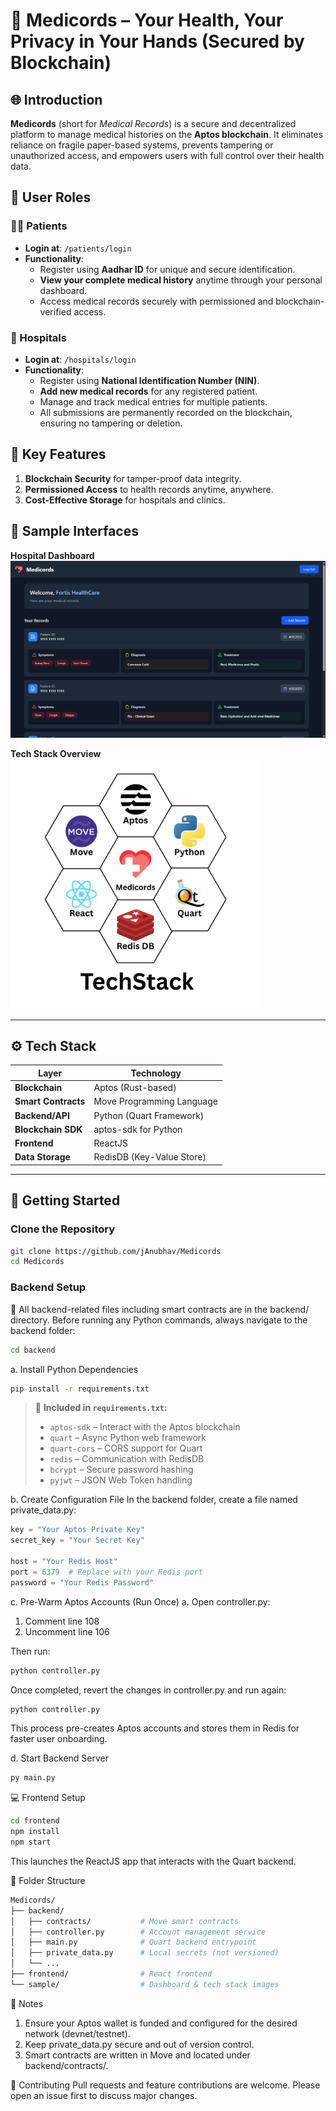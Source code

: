 # 🏥 Medicords – Your Health, Your Privacy in Your Hands (Secured by Blockchain)

## 🌐 Introduction
**Medicords** (short for *Medical Records*) is a secure and decentralized platform to manage medical histories on the **Aptos blockchain**. It eliminates reliance on fragile paper-based systems, prevents tampering or unauthorized access, and empowers users with full control over their health data.

## 👥 User Roles

### 🧑‍⚕️ Patients
- **Login at**: `/patients/login`
- **Functionality**:
  - Register using **Aadhar ID** for unique and secure identification.
  - **View your complete medical history** anytime through your personal dashboard.
  - Access medical records securely with permissioned and blockchain-verified access.

### 🏥 Hospitals
- **Login at**: `/hospitals/login`
- **Functionality**:
  - Register using **National Identification Number (NIN)**.
  - **Add new medical records** for any registered patient.
  - Manage and track medical entries for multiple patients.
  - All submissions are permanently recorded on the blockchain, ensuring no tampering or deletion.


## 🔐 Key Features
1. **Blockchain Security** for tamper-proof data integrity.
2. **Permissioned Access** to health records anytime, anywhere.
3. **Cost-Effective Storage** for hospitals and clinics.

## 📸 Sample Interfaces

**Hospital Dashboard**  
<img src="./sample/Hospital Dashboard.png" alt="Hospital Dashboard"/>

**Tech Stack Overview**  
<img src="./sample/TechStack.png" alt="Tech Stack" width="400"/>

---

## ⚙️ Tech Stack

| Layer             | Technology                  |
|------------------|-----------------------------|
| **Blockchain**    | Aptos (Rust-based)          |
| **Smart Contracts** | Move Programming Language |
| **Backend/API**    | Python (Quart Framework)   |
| **Blockchain SDK** | aptos-sdk for Python       |
| **Frontend**       | ReactJS                    |
| **Data Storage**   | RedisDB (Key-Value Store)  |

---

## 🚀 Getting Started

### Clone the Repository
```bash
git clone https://github.com/jAnubhav/Medicords
cd Medicords
```

### Backend Setup
📁 All backend-related files including smart contracts are in the backend/ directory.
Before running any Python commands, always navigate to the backend folder:

```bash
cd backend
```

a. Install Python Dependencies
```bash
pip install -r requirements.txt
```

> 🧰 **Included in `requirements.txt`:**
>
> - `aptos-sdk` – Interact with the Aptos blockchain
> - `quart` – Async Python web framework
> - `quart-cors` – CORS support for Quart
> - `redis` – Communication with RedisDB
> - `bcrypt` – Secure password hashing
> - `pyjwt` – JSON Web Token handling

b. Create Configuration File
In the backend folder, create a file named private_data.py:
```python
key = "Your Aptos Private Key"
secret_key = "Your Secret Key"

host = "Your Redis Host"
port = 6379  # Replace with your Redis port
password = "Your Redis Password"
```

c. Pre-Warm Aptos Accounts (Run Once)
a. Open controller.py:
  1. Comment line 108
  2. Uncomment line 106

Then run:
```bash
python controller.py
```

Once completed, revert the changes in controller.py and run again:
```bash
python controller.py
```

This process pre-creates Aptos accounts and stores them in Redis for faster user onboarding.

d. Start Backend Server
```bash
py main.py
```

💻 Frontend Setup
```bash
cd frontend
npm install
npm start
```

This launches the ReactJS app that interacts with the Quart backend.

📂 Folder Structure
```bash
Medicords/
├── backend/
│   ├── contracts/           # Move smart contracts
│   ├── controller.py        # Account management service
│   ├── main.py              # Quart backend entrypoint
│   ├── private_data.py      # Local secrets (not versioned)
│   └── ...
├── frontend/                # React frontend
└── sample/                  # Dashboard & tech stack images
```

📌 Notes
1. Ensure your Aptos wallet is funded and configured for the desired network (devnet/testnet).
2. Keep private_data.py secure and out of version control.
3. Smart contracts are written in Move and located under backend/contracts/.

🤝 Contributing
Pull requests and feature contributions are welcome. Please open an issue first to discuss major changes.
